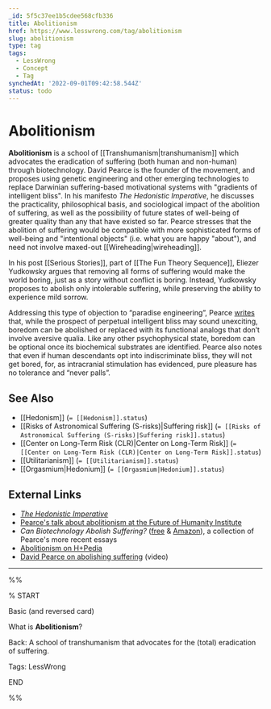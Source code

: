 ```yaml
---
_id: 5f5c37ee1b5cdee568cfb336
title: Abolitionism
href: https://www.lesswrong.com/tag/abolitionism
slug: abolitionism
type: tag
tags:
  - LessWrong
  - Concept
  - Tag
synchedAt: '2022-09-01T09:42:58.544Z'
status: todo
---
```


# Abolitionism

**Abolitionism** is a school of [[Transhumanism|transhumanism]] which advocates the eradication of suffering (both human and non-human) through biotechnology. David Pearce is the founder of the movement, and proposes using genetic engineering and other emerging technologies to replace Darwinian suffering-based motivational systems with "gradients of intelligent bliss". In his manifesto *The Hedonistic Imperative*, he discusses the practicality, philosophical basis, and sociological impact of the abolition of suffering, as well as the possibility of future states of well-being of greater quality than any that have existed so far. Pearce stresses that the abolition of suffering would be compatible with more sophisticated forms of well-being and "intentional objects" (i.e. what you are happy "about"), and need not involve maxed-out [[Wireheading|wireheading]].

In his post [[Serious Stories]], part of [[The Fun Theory Sequence]], Eliezer Yudkowsky argues that removing all forms of suffering would make the world boring, just as a story without conflict is boring. Instead, Yudkowsky proposes to abolish only intolerable suffering, while preserving the ability to experience mild sorrow.

Addressing this type of objection to “paradise engineering”, Pearce [writes](https://www.hedweb.com/hedethic/hedon4.htm#boring) that, while the prospect of perpetual intelligent bliss may sound unexciting, boredom can be abolished or replaced with its functional analogs that don’t involve aversive qualia. Like any other psychophysical state, boredom can be optional once its biochemical substrates are identified. Pearce also notes that even if human descendants opt into indiscriminate bliss, they will not get bored, for, as intracranial stimulation has evidenced, pure pleasure has no tolerance and “never palls”.

## See Also

- [[Hedonism]] (`= [[Hedonism]].status`)
- [[Risks of Astronomical Suffering (S-risks)|Suffering risk]] (`= [[Risks of Astronomical Suffering (S-risks)|Suffering risk]].status`)
- [[Center on Long-Term Risk (CLR)|Center on Long-Term Risk]] (`= [[Center on Long-Term Risk (CLR)|Center on Long-Term Risk]].status`)
- [[Utilitarianism]] (`= [[Utilitarianism]].status`)
- [[Orgasmium|Hedonium]] (`= [[Orgasmium|Hedonium]].status`)

## External Links

- [*The Hedonistic Imperative*](http://hedweb.org/)
- [Pearce's talk about abolitionism at the Future of Humanity Institute](http://abolitionist.com)
- *Can Biotechnology Abolish Suffering?* ([free](https://www.smashwords.com/books/view/748028) & [Amazon](https://www.amazon.com/Can-Biotechnology-Abolish-Suffering/dp/B07WS4CBN4)), a collection of Pearce's more recent essays
- [Abolitionism on H+Pedia](https://hpluspedia.org/wiki/Abolitionism)
- [David Pearce on abolishing suffering](https://www.youtube.com/watch?v=_VCb9sk6CTc) (video)

---

%%

% START

Basic (and reversed card)

What is **Abolitionism**?

Back: A school of transhumanism that advocates for the (total) eradication of suffering.

Tags: LessWrong

END

%%
